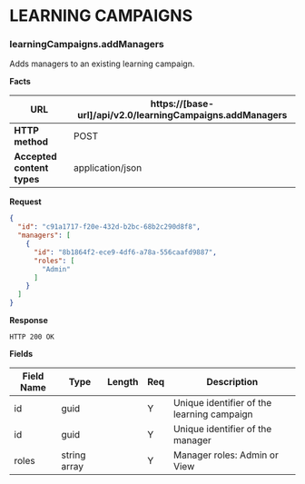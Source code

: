 ﻿**LEARNING CAMPAIGNS**
====================== 

### learningCampaigns.addManagers

Adds managers to an existing learning campaign.

**Facts**

| **URL**                    | https://[base-url]/api/v2.0/learningCampaigns.addManagers      |
|----------------------------|----------------------------------------------------------------|
| **HTTP method**            | POST                                                           |
| **Accepted content types** | application/json                                               |

**Request**

```json
{
  "id": "c91a1717-f20e-432d-b2bc-68b2c290d8f8",
  "managers": [
    {
      "id": "8b1864f2-ece9-4df6-a78a-556caafd9887",
      "roles": [
        "Admin"
      ]
    }
  ]
}
```

**Response**

```text
HTTP 200 OK
```

**Fields**

| **Field Name** | **Type**     | **Length** | **Req** | **Description**                            |
|----------------|--------------|------------|---------|------------------------------------------- |
| id             | guid         |            | Y       | Unique identifier of the learning campaign |
| id             | guid         |            | Y       | Unique identifier of the manager           |
| roles          | string array |            | Y       | Manager roles: Admin or View               |
